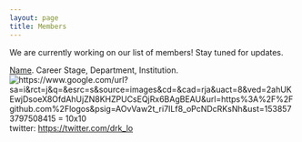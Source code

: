 ```yaml
---
layout: page
title: Members
---
```


We are currently working on our list of members! Stay tuned for updates.

[Name](https://sites.google.com/site/katielotterhos/home). Career Stage, Department, Institution. ![https://www.google.com/url?sa=i&rct=j&q=&esrc=s&source=images&cd=&cad=rja&uact=8&ved=2ahUKEwjDsoeX8OfdAhUjZN8KHZPUCsEQjRx6BAgBEAU&url=https%3A%2F%2Fgithub.com%2Flogos&psig=AOvVaw2t_ri7ILf8_oPcNDcRKsNh&ust=1538573797508415 = 10x10](http://github.com/drk-lo)
    twitter: https://twitter.com/drk_lo

